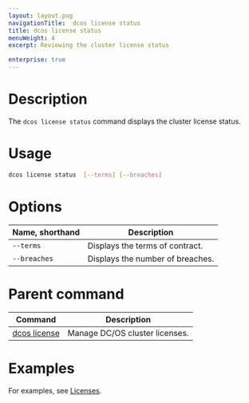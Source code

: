 ```yaml
---
layout: layout.pug
navigationTitle:  dcos license status
title: dcos license status
menuWeight: 4
excerpt: Reviewing the cluster license status

enterprise: true
---
```


# Description
The `dcos license status` command displays the cluster license status.

# Usage

```bash
dcos license status  [--terms] [--breaches]
```

# Options

| Name, shorthand |  Description |
|---------|-------------|
| `--terms`   |   Displays the terms of contract. |
| `--breaches`   |   Displays the number of breaches. |

# Parent command

| Command | Description |
|---------|-------------|
| [dcos license](/dcos/1.11/cli/command-reference/dcos-license/) | Manage DC/OS cluster licenses. |

# Examples
For examples, see [Licenses](/dcos/1.11/administering-clusters/licenses/).
